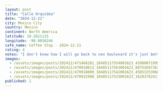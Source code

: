 ```yaml
---
layout: post
title: "Calle Orquídea"
date: "2024-12-21"
city: Mexico City
country: Mexico
continent: North America
latitude: 19.2611115
longitude: -99.0036244
cafe_name: Coffee Stop - 2024-12-21
rating: 4
notes: "I don't know how I will go back to non boulevard it's just better, quick lil stop for an americano on my walk today. #worldcoffeetour"
images:
  - /assets/images/posts/202412/471466261_18485117554001623_4398007199594558069_n_17878631421210340.jpg
  - /assets/images/posts/202412/470918613_18485117563001623_8875269736358466603_n_17934462590844870.jpg
  - /assets/images/posts/202412/470918009_18485117542001623_4585325396004175152_n_18046330037146404.jpg
  - /assets/images/posts/202412/470932900_18485117533001623_1628378241137465923_n_17994104156740724.jpg
published: 1
---
```


